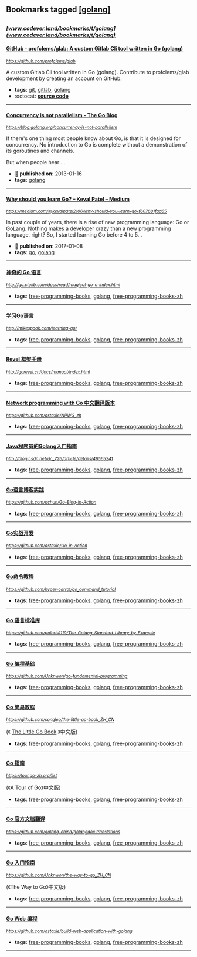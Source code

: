 ## Bookmarks tagged [[golang]](https://www.codever.land/search?q=[golang])

_<sup><sup>[www.codever.land/bookmarks/t/golang](www.codever.land/bookmarks/t/golang)</sup></sup>_
---
#### [GitHub - profclems/glab: A custom Gitlab Cli tool written in Go (golang)](https://github.com/profclems/glab)
_<sup>https://github.com/profclems/glab</sup>_

A custom Gitlab Cli tool written in Go (golang). Contribute to profclems/glab development by creating an account on GitHub.
* **tags**: [git](../tagged/git.md), [gitlab](../tagged/gitlab.md), [golang](../tagged/golang.md)
* :octocat: **[source code](https://github.com/profclems/glab)**
---
#### [Concurrency is not parallelism - The Go Blog](https://blog.golang.org/concurrency-is-not-parallelism)
_<sup>https://blog.golang.org/concurrency-is-not-parallelism</sup>_

If there's one thing most people know about Go, is that it is designed for concurrency. No introduction to Go is complete without a demonstration of its goroutines and channels.

But when people hear ...
* :calendar: **published on**: 2013-01-16
* **tags**: [golang](../tagged/golang.md)
---
#### [Why should you learn Go? – Keval Patel – Medium](https://medium.com/@kevalpatel2106/why-should-you-learn-go-f607681fad65)
_<sup>https://medium.com/@kevalpatel2106/why-should-you-learn-go-f607681fad65</sup>_

In past couple of years, there is a rise of new programming language: Go or GoLang. Nothing makes a developer crazy than a new programming language, right? So, I started learning Go before 4 to 5…
* :calendar: **published on**: 2017-01-08
* **tags**: [go](../tagged/go.md), [golang](../tagged/golang.md)
---
#### [神奇的 Go 语言](http://go.ctolib.com/docs/read/magical-go-c-index.html)
_<sup>http://go.ctolib.com/docs/read/magical-go-c-index.html</sup>_

* **tags**: [free-programming-books](../tagged/free-programming-books.md), [golang](../tagged/golang.md), [free-programming-books-zh](../tagged/free-programming-books-zh.md)
---
#### [学习Go语言](http://mikespook.com/learning-go/)
_<sup>http://mikespook.com/learning-go/</sup>_

* **tags**: [free-programming-books](../tagged/free-programming-books.md), [golang](../tagged/golang.md), [free-programming-books-zh](../tagged/free-programming-books-zh.md)
---
#### [Revel 框架手册](http://gorevel.cn/docs/manual/index.html)
_<sup>http://gorevel.cn/docs/manual/index.html</sup>_

* **tags**: [free-programming-books](../tagged/free-programming-books.md), [golang](../tagged/golang.md), [free-programming-books-zh](../tagged/free-programming-books-zh.md)
---
#### [Network programming with Go 中文翻译版本](https://github.com/astaxie/NPWG_zh)
_<sup>https://github.com/astaxie/NPWG_zh</sup>_

* **tags**: [free-programming-books](../tagged/free-programming-books.md), [golang](../tagged/golang.md), [free-programming-books-zh](../tagged/free-programming-books-zh.md)
---
#### [Java程序员的Golang入门指南](http://blog.csdn.net/dc_726/article/details/46565241)
_<sup>http://blog.csdn.net/dc_726/article/details/46565241</sup>_

* **tags**: [free-programming-books](../tagged/free-programming-books.md), [golang](../tagged/golang.md), [free-programming-books-zh](../tagged/free-programming-books-zh.md)
---
#### [Go语言博客实践](https://github.com/achun/Go-Blog-In-Action)
_<sup>https://github.com/achun/Go-Blog-In-Action</sup>_

* **tags**: [free-programming-books](../tagged/free-programming-books.md), [golang](../tagged/golang.md), [free-programming-books-zh](../tagged/free-programming-books-zh.md)
---
#### [Go实战开发](https://github.com/astaxie/Go-in-Action)
_<sup>https://github.com/astaxie/Go-in-Action</sup>_

* **tags**: [free-programming-books](../tagged/free-programming-books.md), [golang](../tagged/golang.md), [free-programming-books-zh](../tagged/free-programming-books-zh.md)
---
#### [Go命令教程](https://github.com/hyper-carrot/go_command_tutorial)
_<sup>https://github.com/hyper-carrot/go_command_tutorial</sup>_

* **tags**: [free-programming-books](../tagged/free-programming-books.md), [golang](../tagged/golang.md), [free-programming-books-zh](../tagged/free-programming-books-zh.md)
---
#### [Go 语言标准库](https://github.com/polaris1119/The-Golang-Standard-Library-by-Example)
_<sup>https://github.com/polaris1119/The-Golang-Standard-Library-by-Example</sup>_

* **tags**: [free-programming-books](../tagged/free-programming-books.md), [golang](../tagged/golang.md), [free-programming-books-zh](../tagged/free-programming-books-zh.md)
---
#### [Go 编程基础](https://github.com/Unknwon/go-fundamental-programming)
_<sup>https://github.com/Unknwon/go-fundamental-programming</sup>_

* **tags**: [free-programming-books](../tagged/free-programming-books.md), [golang](../tagged/golang.md), [free-programming-books-zh](../tagged/free-programming-books-zh.md)
---
#### [Go 简易教程](https://github.com/songleo/the-little-go-book_ZH_CN)
_<sup>https://github.com/songleo/the-little-go-book_ZH_CN</sup>_

(《 [The Little Go Book](https://github.com/karlseguin/the-little-go-book) 》中文版)
* **tags**: [free-programming-books](../tagged/free-programming-books.md), [golang](../tagged/golang.md), [free-programming-books-zh](../tagged/free-programming-books-zh.md)
---
#### [Go 指南](https://tour.go-zh.org/list)
_<sup>https://tour.go-zh.org/list</sup>_

(《A Tour of Go》中文版)
* **tags**: [free-programming-books](../tagged/free-programming-books.md), [golang](../tagged/golang.md), [free-programming-books-zh](../tagged/free-programming-books-zh.md)
---
#### [Go 官方文档翻译](https://github.com/golang-china/golangdoc.translations)
_<sup>https://github.com/golang-china/golangdoc.translations</sup>_

* **tags**: [free-programming-books](../tagged/free-programming-books.md), [golang](../tagged/golang.md), [free-programming-books-zh](../tagged/free-programming-books-zh.md)
---
#### [Go 入门指南](https://github.com/Unknwon/the-way-to-go_ZH_CN)
_<sup>https://github.com/Unknwon/the-way-to-go_ZH_CN</sup>_

(《The Way to Go》中文版)
* **tags**: [free-programming-books](../tagged/free-programming-books.md), [golang](../tagged/golang.md), [free-programming-books-zh](../tagged/free-programming-books-zh.md)
---
#### [Go Web 编程](https://github.com/astaxie/build-web-application-with-golang)
_<sup>https://github.com/astaxie/build-web-application-with-golang</sup>_

* **tags**: [free-programming-books](../tagged/free-programming-books.md), [golang](../tagged/golang.md), [free-programming-books-zh](../tagged/free-programming-books-zh.md)
---
